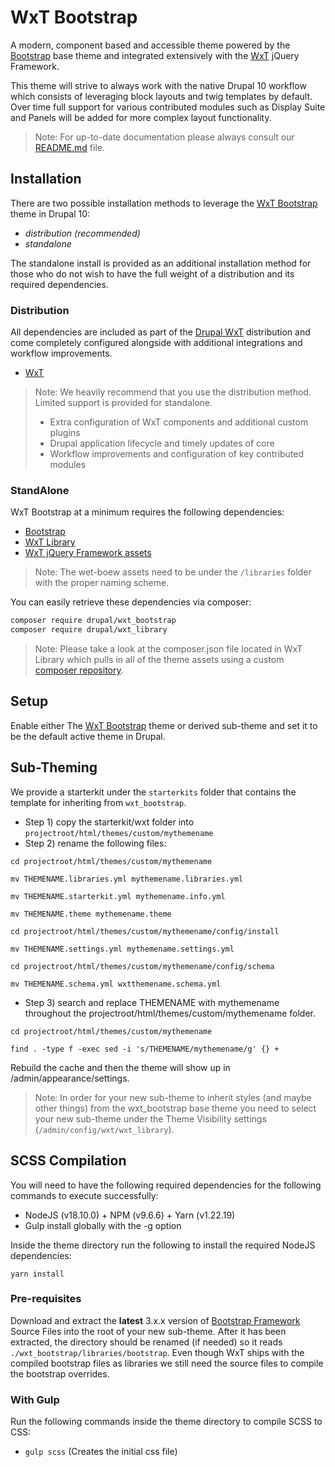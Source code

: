 WxT Bootstrap
=============

A modern, component based and accessible theme powered by the
[Bootstrap][bootstrap] base theme and integrated extensively with the
[WxT][wet_boew] jQuery Framework.

This theme will strive to always work with the native Drupal 10 workflow which
consists of leveraging block layouts and twig templates by default. Over time
full support for various contributed modules such as Display Suite and Panels
will be added for more complex layout functionality.

> Note: For up-to-date documentation please always consult our [README.md][readme] file.

## Installation

There are two possible installation methods to leverage the
[WxT Bootstrap][wxt_bootstrap] theme in Drupal 10:

- *distribution (recommended)*
- *standalone*

The standalone install is provided as an additional installation method for
those who do not wish to have the full weight of a distribution and its
required dependencies.

### Distribution

All dependencies are included as part of the [Drupal WxT][drupal_wxt]
distribution and come completely configured alongside with additional
integrations and workflow improvements.

- [WxT][wxt]

> Note: We heavily recommend that you use the distribution method.
> Limited support is provided for standalone.
>
> * Extra configuration of WxT components and additional custom plugins
> * Drupal application lifecycle and timely updates of core
> * Workflow improvements and configuration of key contributed modules

### StandAlone

WxT Bootstrap at a minimum requires the following dependencies:

- [Bootstrap][bootstrap]
- [WxT Library][wxt_library]
- [WxT jQuery Framework assets][wet_boew]

> Note: The wet-boew assets need to be under the `/libraries` folder with the proper naming scheme.

You can easily retrieve these dependencies via composer:

```sh
composer require drupal/wxt_bootstrap
composer require drupal/wxt_library
```

> Note: Please take a look at the composer.json file located in WxT Library which pulls in all of
the theme assets using a custom [composer repository][composer_extdeps].

## Setup

Enable either The [WxT Bootstrap][wxt_bootstrap] theme or derived sub-theme and
set it to be the default active theme in Drupal.

## Sub-Theming

We provide a starterkit under the `starterkits` folder that contains the
template for inheriting from `wxt_bootstrap`.

- Step 1) copy the starterkit/wxt folder into `projectroot/html/themes/custom/mythemename`
- Step 2) rename the following files:

`cd projectroot/html/themes/custom/mythemename`

`mv THEMENAME.libraries.yml mythemename.libraries.yml`

`mv THEMENAME.starterkit.yml mythemename.info.yml`

`mv THEMENAME.theme mythemename.theme`

`cd projectroot/html/themes/custom/mythemename/config/install`

`mv THEMENAME.settings.yml mythemename.settings.yml`

`cd projectroot/html/themes/custom/mythemename/config/schema`

`mv THEMENAME.schema.yml wxtthemename.schema.yml`

- Step 3) search and replace THEMENAME with mythemename throughout the projectroot/html/themes/custom/mythemename folder.

`cd projectroot/html/themes/custom/mythemename`

`find . -type f -exec sed -i 's/THEMENAME/mythemename/g' {} +`

Rebuild the cache and then the theme will show up in /admin/appearance/settings.


> Note: In order for your new sub-theme to inherit styles (and maybe other things)
> from the wxt_bootstrap base theme you need to select your new sub-theme under the
> Theme Visibility settings (`/admin/config/wxt/wxt_library`).

## SCSS Compilation

You will need to have the following required dependencies for the following
commands to execute successfully:

- NodeJS (v18.10.0) + NPM (v9.6.6) + Yarn (v1.22.19)
- Gulp install globally with the -g option

Inside the theme directory run the following to install the required NodeJS
dependencies:

`yarn install`

### Pre-requisites

Download and extract the **latest** 3.x.x version of
[Bootstrap Framework][bootstrap_sass] Source Files into the root of your new
sub-theme. After it has been extracted, the directory should be renamed
(if needed) so it reads `./wxt_bootstrap/libraries/bootstrap`. Even though WxT
ships with the compiled bootstrap files as libraries we still need the source
files to compile the bootstrap overrides.

### With Gulp

Run the following commands inside the theme directory to compile SCSS to CSS:

- `gulp scss` (Creates the initial css file)

<!-- Links Referenced -->

[bootstrap]:        https://drupal.org/project/bootstrap
[bootstrap_sass]:   https://github.com/twbs/bootstrap-sass
[drupal_wxt]:       https://drupal.org/project/wxt
[wet_boew]:         https://github.com/wet-boew/wet-boew
[composer_extdeps]: https://github.com/drupalwxt/composer-extdeps
[wxt]:              https://drupal.org/project/wxt
[wxt_library]:      https://drupal.org/project/wxt_library
[wxt_bootstrap]:    https://drupal.org/project/wxt_bootstrap
[readme]:           https://github.com/drupalwxt/wxt_bootstrap/blob/8.x-7.x/README.md
